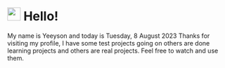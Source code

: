  <h1>
    <img src="https://emojis.slackmojis.com/emojis/images/1643510097/45343/hi.gif?1643510097" width="30"/> 
    Hello!
 </h1>
 <p>
    My name is Yeeyson and today is Tuesday, 8 August 2023
    Thanks for visiting my profile, I have some test projects going on others are done learning projects and others are real projects.
    Feel free to watch and use them.
 </p>